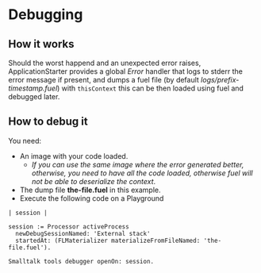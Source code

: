 # Debugging

## How it works

Should the worst happend and an unexpected error raises, ApplicationStarter provides a global *Error* handler that logs to stderr the error message if present, and dumps a fuel file (by default _logs/prefix-timestamp.fuel_) with `thisContext` this can be then loaded using fuel and debugged later.

## How to debug it

You need:
- An image with your code loaded.
    - _If you can use the same image where the error generated better, otherwise, you need to have all the code loaded, otherwise fuel will not be able to deserialize the context_.
- The dump file **the-file.fuel** in this example.
- Execute the following code on a Playground

```smalltalk
| session |

session := Processor activeProcess
  newDebugSessionNamed: 'External stack'
  startedAt: (FLMaterializer materializeFromFileNamed: 'the-file.fuel').

Smalltalk tools debugger openOn: session.
```